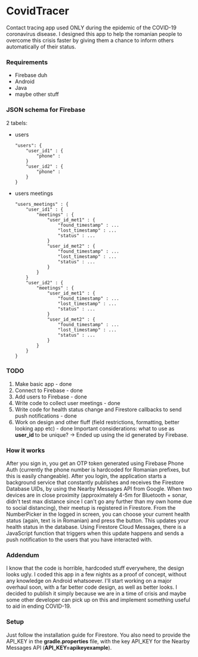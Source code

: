 # CovidTracer
Contact tracing app used ONLY during the epidemic of the COVID-19 coronavirus disease.
I designed this app to help the romanian people to overcome this crisis faster by 
giving them a chance to inform others automatically of their status.

### Requirements
- Firebase duh
- Android
- Java
- maybe other stuff

### JSON schema for Firebase

2 tabels:
- users
    ```
    "users": {
        "user_id1" : {
            "phone" :
        }
        "user_id2" : {
            "phone" :
        }
    }
    ```

- users meetings
    ```
    "users_meetings" : {
        "user_id1" : {
            "meetings" : {
                "user_id_met1" : {
                    "found_timestamp" : ...
                    "lost_timestamp" : ...
                    "status" : ...
                }
                "user_id_met2" : {
                    "found_timestamp" : ...
                    "lost_timestamp" : ...
                    "status" : ...
                }
            }
        }
        "user_id2" : {
            "meetings" : {
                "user_id_met1" : {
                    "found_timestamp" : ...
                    "lost_timestamp" : ...
                    "status" : ...
                }
                "user_id_met2" : {
                    "found_timestamp" : ...
                    "lost_timestamp" : ...
                    "status" : ...
                }
            }
        }
    }
    ```
### TODO
1. Make basic app - done
2. Connect to Firebase - done
3. Add users to Firebase - done
4. Write code to collect user meetings - done
5. Write code for health status change and Firestore callbacks to send push notifications - done 
6. Work on design and other fluff (field restrictions, formatting, better looking app etc) - done
Important considerations: what to use as <b> user_id </b> to be unique? -> Ended up using the id generated by Firebase.

### How it works
After you sign in, you get an OTP token generated using Firebase Phone Auth (currently the phone number is hardcoded for Romanian prefixes, but this is easily changeable). After you login, the application starts a background service that constantly publishes and receives the Firestore Database UIDs, by using the Nearby Messages API from Google. When two devices are in close proximity (approximately 4-5m for Bluetooth + sonar, didn't test max distance since I can't go any further than my own home due to social distancing), their meetup is registered in Firestore.
From the NumberPicker in the logged in screen, you can choose your current health status (again, text is in Romanian) and press the button. This updates your health status in the database. Using Firestore Cloud Messages, there is a JavaScript function that triggers when this update happens and sends a push notification to the users that you have interacted with. 

### Addendum
I know that the code is horrible, hardcoded stuff everywhere, the design looks ugly. I coded this app in a few nights as a proof of concept, without any knowledge on Android whatsoever. I'll start working on a major overhaul soon, with a far better code design, as well as better looks. I decided to publish it simply because we are in a time of crisis and maybe some other developer can pick up on this and implement something useful to aid in ending COVID-19.

### Setup
Just follow the installation guide for Firestore. You also need to provide the API_KEY in the <b>gradle.properties</b> file, with the key API_KEY for the Nearby Messages API (<b>API_KEY=apikeyexample</b>).
